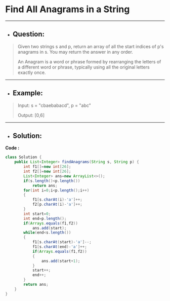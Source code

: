 # Find All Anagrams in a String
--- 
- ## Question:
> Given two strings s and p, return an array of all the start indices of p's anagrams in s. You may return the answer in any order.
> 
> An Anagram is a word or phrase formed by rearranging the letters of a different word or phrase, typically using all the original letters exactly once.
---
- ## Example:
> Input: s = "cbaebabacd", p = "abc"
> 
> Output: [0,6]
---
- ## Solution:
**Code :**
```java
class Solution {
    public List<Integer> findAnagrams(String s, String p) {
        int f1[]=new int[26];
        int f2[]=new int[26];
        List<Integer> ans=new ArrayList<>();
        if(s.length()<p.length())
            return ans;
        for(int i=0;i<p.length();i++)
        {
            f1[s.charAt(i)-'a']++;
            f2[p.charAt(i)-'a']++;
        }
        int start=0;
        int end=p.length();
        if(Arrays.equals(f1,f2))
            ans.add(start);
        while(end<s.length())
        {
            f1[s.charAt(start)-'a']--;
            f1[s.charAt(end)-'a']++;
            if(Arrays.equals(f1,f2))
            {
                ans.add(start+1);
            }
            start++;
            end++;
        }
        return ans;
    }
}
